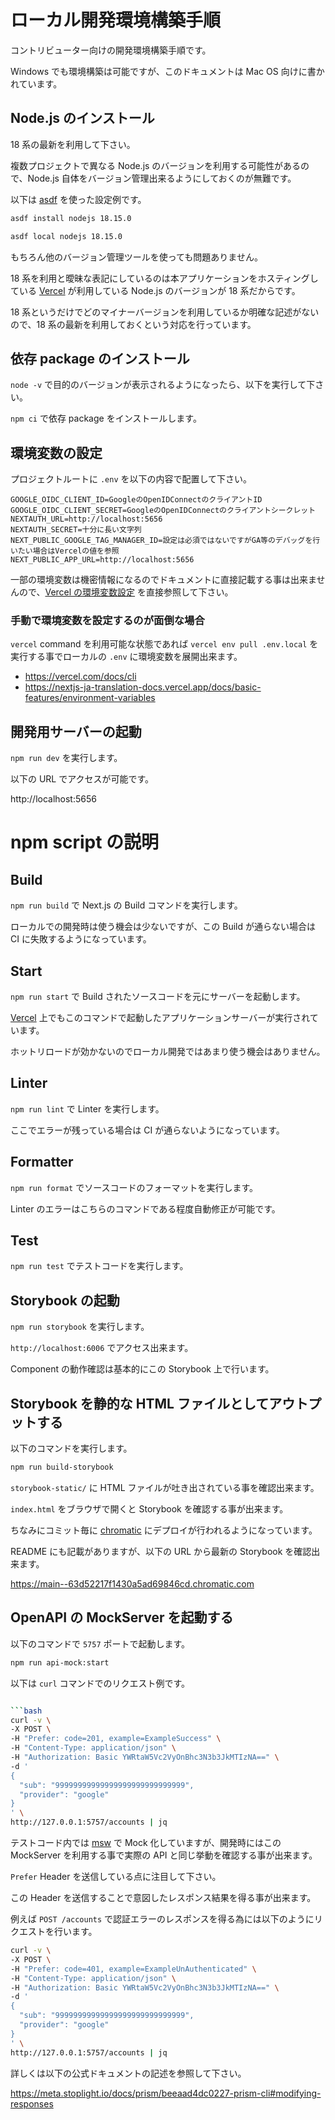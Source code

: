 # ローカル開発環境構築手順

コントリビューター向けの開発環境構築手順です。

Windows でも環境構築は可能ですが、このドキュメントは Mac OS 向けに書かれています。

## Node.js のインストール

18 系の最新を利用して下さい。

複数プロジェクトで異なる Node.js のバージョンを利用する可能性があるので、Node.js 自体をバージョン管理出来るようにしておくのが無難です。

以下は [asdf](https://asdf-vm.com) を使った設定例です。

```bash
asdf install nodejs 18.15.0

asdf local nodejs 18.15.0
```

もちろん他のバージョン管理ツールを使っても問題ありません。

18 系を利用と曖昧な表記にしているのは本アプリケーションをホスティングしている [Vercel](https://vercel.com) が利用している Node.js のバージョンが 18 系だからです。

18 系というだけでどのマイナーバージョンを利用しているか明確な記述がないので、18 系の最新を利用しておくという対応を行っています。

## 依存 package のインストール

`node -v` で目的のバージョンが表示されるようになったら、以下を実行して下さい。

`npm ci` で依存 package をインストールします。

## 環境変数の設定

プロジェクトルートに `.env` を以下の内容で配置して下さい。

```
GOOGLE_OIDC_CLIENT_ID=GoogleのOpenIDConnectのクライアントID
GOOGLE_OIDC_CLIENT_SECRET=GoogleのOpenIDConnectのクライアントシークレット
NEXTAUTH_URL=http://localhost:5656
NEXTAUTH_SECRET=十分に長い文字列
NEXT_PUBLIC_GOOGLE_TAG_MANAGER_ID=設定は必須ではないですがGA等のデバッグを行いたい場合はVercelの値を参照
NEXT_PUBLIC_APP_URL=http://localhost:5656
```

一部の環境変数は機密情報になるのでドキュメントに直接記載する事は出来ませんので、[Vercel の環境変数設定](https://vercel.com/commew/timelogger-web/settings/environment-variables) を直接参照して下さい。

### 手動で環境変数を設定するのが面倒な場合

`vercel` command を利用可能な状態であれば `vercel env pull .env.local` を実行する事でローカルの `.env` に環境変数を展開出来ます。

- https://vercel.com/docs/cli
- https://nextjs-ja-translation-docs.vercel.app/docs/basic-features/environment-variables

## 開発用サーバーの起動

`npm run dev` を実行します。

以下の URL でアクセスが可能です。

http://localhost:5656

# npm script の説明

## Build

`npm run build` で Next.js の Build コマンドを実行します。

ローカルでの開発時は使う機会は少ないですが、この Build が通らない場合は CI に失敗するようになっています。

## Start

`npm run start` で Build されたソースコードを元にサーバーを起動します。

[Vercel](https://vercel.com) 上でもこのコマンドで起動したアプリケーションサーバーが実行されています。

ホットリロードが効かないのでローカル開発ではあまり使う機会はありません。

## Linter

`npm run lint` で Linter を実行します。

ここでエラーが残っている場合は CI が通らないようになっています。

## Formatter

`npm run format` でソースコードのフォーマットを実行します。

Linter のエラーはこちらのコマンドである程度自動修正が可能です。

## Test

`npm run test` でテストコードを実行します。

## Storybook の起動

`npm run storybook` を実行します。

`http://localhost:6006` でアクセス出来ます。

Component の動作確認は基本的にこの Storybook 上で行います。

## Storybook を静的な HTML ファイルとしてアウトプットする

以下のコマンドを実行します。

```bash
npm run build-storybook
```

`storybook-static/` に HTML ファイルが吐き出されている事を確認出来ます。

`index.html` をブラウザで開くと Storybook を確認する事が出来ます。

ちなみにコミット毎に [chromatic](https://www.chromatic.com/builds?appId=63d52217f1430a5ad69846cd) にデプロイが行われるようになっています。

README にも記載がありますが、以下の URL から最新の Storybook を確認出来ます。

https://main--63d52217f1430a5ad69846cd.chromatic.com

## OpenAPI の MockServer を起動する

以下のコマンドで `5757` ポートで起動します。

```bash
npm run api-mock:start
```

以下は `curl` コマンドでのリクエスト例です。

````bash

```bash
curl -v \
-X POST \
-H "Prefer: code=201, example=ExampleSuccess" \
-H "Content-Type: application/json" \
-H "Authorization: Basic YWRtaW5Vc2VyOnBhc3N3b3JkMTIzNA==" \
-d '
{
  "sub": "99999999999999999999999999999",
  "provider": "google"
}
' \
http://127.0.0.1:5757/accounts | jq
````

テストコード内では [msw](https://mswjs.io/) で Mock 化していますが、開発時にはこの MockServer を利用する事で実際の API と同じ挙動を確認する事が出来ます。

`Prefer` Header を送信している点に注目して下さい。

この Header を送信することで意図したレスポンス結果を得る事が出来ます。

例えば `POST /accounts` で認証エラーのレスポンスを得る為には以下のようにリクエストを行います。

```bash
curl -v \
-X POST \
-H "Prefer: code=401, example=ExampleUnAuthenticated" \
-H "Content-Type: application/json" \
-H "Authorization: Basic YWRtaW5Vc2VyOnBhc3N3b3JkMTIzNA==" \
-d '
{
  "sub": "99999999999999999999999999999",
  "provider": "google"
}
' \
http://127.0.0.1:5757/accounts | jq
```

詳しくは以下の公式ドキュメントの記述を参照して下さい。

https://meta.stoplight.io/docs/prism/beeaad4dc0227-prism-cli#modifying-responses
